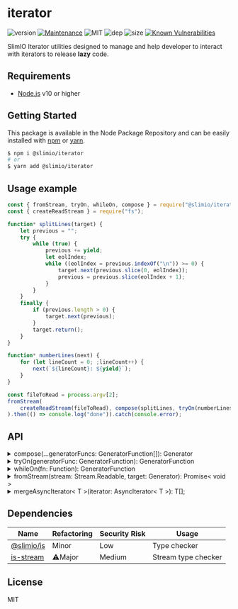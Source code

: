 # iterator
![version](https://img.shields.io/badge/dynamic/json.svg?url=https://raw.githubusercontent.com/SlimIO/iterator/master/package.json?token=AOgWw3vrgQuu-U4fz1c7yYZyc7XJPNtrks5catjdwA%3D%3D&query=$.version&label=Version)
[![Maintenance](https://img.shields.io/badge/Maintained%3F-yes-green.svg)](https://github.com/SlimIO/iterator/commit-activity)
![MIT](https://img.shields.io/github/license/mashape/apistatus.svg)
![dep](https://img.shields.io/david/SlimIO/Iterator)
![size](https://img.shields.io/bundlephobia/min/@slimio/iterator)
[![Known Vulnerabilities](https://snyk.io//test/github/SlimIO/Iterator/badge.svg?targetFile=package.json)](https://snyk.io//test/github/SlimIO/Iterator?targetFile=package.json)

SlimIO Iterator utilities designed to manage and help developer to interact with iterators to release **lazy** code.

## Requirements
- [Node.js](https://nodejs.org/en/) v10 or higher

## Getting Started

This package is available in the Node Package Repository and can be easily installed with [npm](https://docs.npmjs.com/getting-started/what-is-npm) or [yarn](https://yarnpkg.com).

```bash
$ npm i @slimio/iterator
# or
$ yarn add @slimio/iterator
```

## Usage example
```js
const { fromStream, tryOn, whileOn, compose } = require("@slimio/iterator");
const { createReadStream } = require("fs");

function* splitLines(target) {
    let previous = "";
    try {
        while (true) {
            previous += yield;
            let eolIndex;
            while ((eolIndex = previous.indexOf("\n")) >= 0) {
                target.next(previous.slice(0, eolIndex));
                previous = previous.slice(eolIndex + 1);
            }
        }
    }
    finally {
        if (previous.length > 0) {
            target.next(previous);
        }
        target.return();
    }
}

function* numberLines(next) {
    for (let lineCount = 0; ;lineCount++) {
        next(`${lineCount}: ${yield}`);
    }
}

const fileToRead = process.argv[2];
fromStream(
    createReadStream(fileToRead), compose(splitLines, tryOn(numberLines), whileOn(console.log))
).then(() => console.log("done")).catch(console.error);
```

## API

<details><summary>compose(...generatorFuncs: GeneratorFunction[]): Generator</summary>
<br />

</details>

<details><summary>tryOn(generatorFunc: GeneratorFunction): GeneratorFunction</summary>
<br />

</details>


<details><summary>whileOn(fn: Function): GeneratorFunction</summary>
<br />

</details>


<details><summary>fromStream(stream: Stream.Readable, target: Generator): Promise< void ></summary>
<br />

</details>


<details><summary>mergeAsyncIterator< T >(iterator: AsyncIterator< T >): T[];</summary>
<br />

</details>

## Dependencies

|Name|Refactoring|Security Risk|Usage|
|---|---|---|---|
|[@slimio/is](https://github.com/SlimIO/is#readme)|Minor|Low|Type checker|
|[is-stream](https://github.com/sindresorhus/is-stream#readme)|⚠️Major|Medium|Stream type checker|


## License
MIT
